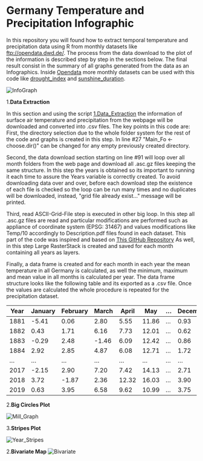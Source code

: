 # **Germany Temperature and Precipitation Infographic**
In this repository you will found how to extract temporal temperature and precipitation data using R from monthly datasets like ftp://opendata.dwd.de/. The process from the data download to the plot of the information is described step by step in the sections below. The final result consist in the summary of all graphs generated from the data as an Infographics. Inside [Opendata](ftp://opendata.dwd.de/climate_environment/CDC/grids_germany/) more monthly datasets can be used with this code like [drought_index](ftp://opendata.dwd.de/climate_environment/CDC/grids_germany/monthly/drought_index/) and [sunshine_duration](ftp://opendata.dwd.de/climate_environment/CDC/grids_germany/monthly/sunshine_duration/).

![InfoGraph](https://github.com/ajcastanedag/Germany_TP_infographic_MB2/blob/master/Graph_Sample/InfoGraph.png)

1.**Data Extraction**

In this section and using the script  [1.Data_Extraction](https://github.com/ajcastanedag/Germany_TP_infographic_MB2/blob/master/1.Data_Extraction.R) the information of surface air temperature and precipitation from the webpage will be  downloaded and converted into .csv files. The key points in this code are: First, the directory selection due to the whole folder system for the rest of the code and graphs is created in this step. In line #27 "Main_Fo <- choose.dir()" can be changed for any empty previously created directory. 

Second, the data download section starting on  line #91 will loop over all month folders from the web page and download all .asc.gz files keeping the same structure. In this step the years is obtained so its important to running it each time to assure the Years variable is correctly created. To avoid downloading data over and over, before each download step the existence of each file is checked so the loop can be run many times and  no duplicates will be downloaded, instead, "grid file already exist..." message will be printed.   

Third,  read ASCII-Grid-File step is executed in other big loop. In this step all .asc.gz files are read  and particular modifications are performed such as appliance of coordinate system (EPSG: 31467) and values modifications like Temp/10 accordingly to Description.pdf files found in each dataset. This part of the code was inspired and based on [This GitHub Repository](https://github.com/wegmann/R_scripts/blob/master/Summer_Weather_Statistics.R) As well, in this step Large RasterStack is created and saved for each month containing all years as layers. 

Finally, a data frame is created and for each month in each year the mean temperature in all Germany is calculated, as well the minimum, maximum and mean value in all months is calculated per year. The data frame structure looks like the following table and its exported as a .csv file. Once the values are calculated the whole procedure is repeated for the precipitation dataset. 

| Year | January | February | March | April | May   | …    | December | Min   | Max   | Mean  |
| ---- | ------- | -------- | ----- | ----- | ----- | ---- | -------- | ----- | ----- | ----- |
| 1881 | -5.41   | 0.06     | 2.80  | 5.55  | 11.86 | …    | 0.93     | -5.41 | 18.66 | 7.35  |
| 1882 | 0.43    | 1.71     | 6.16  | 7.73  | 12.01 | …    | 0.62     | 0.43  | 16.78 | 8.39  |
| 1883 | -0.29   | 2.48     | -1.46 | 6.09  | 12.42 | …    | 0.86     | -1.46 | 16.67 | 7.94  |
| 1884 | 2.92    | 2.85     | 4.87  | 6.08  | 12.71 | …    | 1.72     | 1.72  | 18.24 | 8.62  |
| …    | …       | …        | …     | …     | …     | …    | …        | …     | …     | …     |
| 2017 | -2.15   | 2.90     | 7.20  | 7.42  | 14.13 | …    | 2.71     | -2.15 | 18.06 | 9.58  |
| 2018 | 3.72    | -1.87    | 2.36  | 12.32 | 16.03 | …    | 3.90     | -1.87 | 20.29 | 10.45 |
| 2019 | 0.63    | 3.95     | 6.58  | 9.62  | 10.99 | …    | 3.75     | 0.63  | 19.78 | 10.28 |

2.**Big Circles Plot**



![Mill_Graph](https://github.com/ajcastanedag/Germany_TP_infographic_MB2/blob/master/Graph_Sample/Mill_Graph.png)

3.**Stripes Plot**

![Year_Stripes](https://github.com/ajcastanedag/Germany_TP_infographic_MB2/blob/master/Graph_Sample/Year_Stripes.png)

2.**Bivariate Map**
![Bivariate](https://github.com/ajcastanedag/Germany_TP_infographic_MB2/blob/master/Graph_Sample/Bivariate.png)




